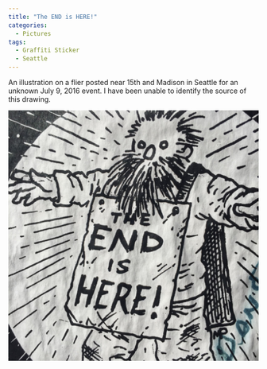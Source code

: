 ```yaml
---
title: "The END is HERE!"
categories:
  - Pictures
tags:
  - Graffiti Sticker
  - Seattle
---
```


An illustration on a flier posted near 15th and Madison in Seattle for an unknown July 9, 2016 event. I have been unable to identify the source of this drawing.

![A drawing of a man holding a billboard that says The END is HERE!](/assets/images/2016/2016-09-03-the-end-is-here-smaller.jpg)